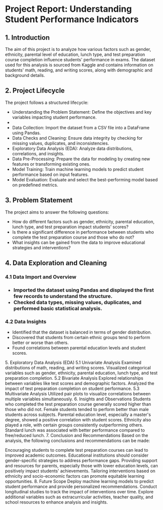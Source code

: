 <h1>Project Report: Understanding Student Performance Indicators</h1>

<h2>1. Introduction</h2>
The aim of this project is to analyze how various factors such as gender, ethnicity, parental level of education, lunch type, and test preparation course completion influence students' performance in exams. The dataset used for this analysis is sourced from Kaggle and contains information on students' math, reading, and writing scores, along with demographic and background details.

<h2>2. Project Lifecycle</h2>
The project follows a structured lifecycle:

<ul>
<li>Understanding the Problem Statement: Define the objectives and key variables impacting student performance.<li>
<li>Data Collection: Import the dataset from a CSV file into a DataFrame using Pandas.</li>
<li>Data Checks and Cleaning: Ensure data integrity by checking for missing values, duplicates, and inconsistencies.</li>
<li>Exploratory Data Analysis (EDA): Analyze data distributions, correlations, and insights.</li>
<li>Data Pre-Processing: Prepare the data for modeling by creating new features or transforming existing ones.</li>
<li>Model Training: Train machine learning models to predict student performance based on input features.</li>
<li>Model Evaluation: Evaluate and select the best-performing model based on predefined metrics.</li>
</ul>

<h2>3. Problem Statement</h2>
The project aims to answer the following questions:

<ul>
<li>How do different factors such as gender, ethnicity, parental education, lunch type, and test preparation impact students' scores?</li>
<li>Is there a significant difference in performance between students who complete the test preparation course and those who do not?</li>
<li>What insights can be gained from the data to improve educational strategies and interventions?</li>
</ul>

<h2>4. Data Exploration and Cleaning</h2>
<h3>4.1 Data Import and Overview<h3>
<ul>
<li>Imported the dataset using Pandas and displayed the first few records to understand the structure.</li>
<li>Checked data types, missing values, duplicates, and performed basic statistical analysis.</li>
</ul>
<h3>4.2 Data Insights</h3>
<ul>
<li>Identified that the dataset is balanced in terms of gender distribution.</li>
<li>Discovered that students from certain ethnic groups tend to perform better or worse than others.</li>
<li>Found correlations between parental education levels and student scores.</li>
</ul>
5. Exploratory Data Analysis (EDA)
5.1 Univariate Analysis
Examined distributions of math, reading, and writing scores.
Visualized categorical variables such as gender, ethnicity, parental education, lunch type, and test preparation completion.
5.2 Bivariate Analysis
Explored relationships between variables like test scores and demographic factors.
Analyzed the impact of test preparation completion on student performance.
5.3 Multivariate Analysis
Utilized pair plots to visualize correlations between multiple variables simultaneously.
6. Insights and Observations
Students who completed the test preparation course generally scored higher than those who did not.
Female students tended to perform better than male students across subjects.
Parental education level, especially a master's degree, showed a positive correlation with student scores.
Ethnicity also played a role, with certain groups consistently outperforming others.
Standard lunch was associated with better performance compared to free/reduced lunch.
7. Conclusion and Recommendations
Based on the analysis, the following conclusions and recommendations can be made:

Encouraging students to complete test preparation courses can lead to improved academic outcomes.
Educational institutions should consider gender-specific strategies to address performance gaps.
Providing support and resources for parents, especially those with lower education levels, can positively impact students' achievements.
Tailoring interventions based on ethnicity and socio-economic factors can promote equitable learning opportunities.
8. Future Scope
Deploy machine learning models to predict student performance and provide personalized recommendations.
Conduct longitudinal studies to track the impact of interventions over time.
Explore additional variables such as extracurricular activities, teacher quality, and school resources to enhance analysis and insights.
